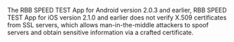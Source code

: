 The RBB SPEED TEST App for Android version 2.0.3 and earlier, RBB SPEED TEST App for iOS version 2.1.0 and earlier does not verify X.509 certificates from SSL servers, which allows man-in-the-middle attackers to spoof servers and obtain sensitive information via a crafted certificate.